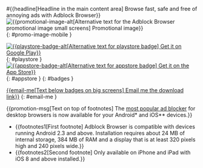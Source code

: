 #{{headline[Headline in the main content area] Browse fast, safe and free of annoying ads with Adblock Browser}}
![{{promotional-image-alt[Alternative text for the Adblock Browser promotional image small screens] Promotional image}}](/images/promo-image.png){: #promo-image-mobile }

[![{{playstore-badge-alt[Alternative text for playstore badge] Get it on Google Play}}](images/badge-playstore.png)](https://adblockplus.org/redirect?link=adblock_browser_android_store){: #playstore }
[![{{appstore-badge-alt[Alternative text for appstore badge] Get it on the App Store}}](images/badge-appstore.png)](https://adblockplus.org/redirect?link=adblock_browser_ios_store){: #appstore }
{: #badges }

[{{email-me[Text below badges on big screens] Email me the download link}}](#)
{: #email-me }

{{promotion-msg[Text on top of footnotes] The [most popular ad blocker](https://adblockplus.org) for desktop browsers is now available for your Android\* and iOS\*\* devices.}}

<div id="footnotes">
  <ul>
    <li>{{footnotes1[First footnote] Adblock Browser is compatible with devices running Android 2.3 and above. Installation requires about 24 MB of internal storage, 384 MB of RAM and a display that is at least 320 pixels high and 240 pixels wide.}}</li>
    <li>{{footnotes2[Second footnote] Only available on iPhone and iPad with iOS 8 and above installed.}}</li>
  </ul>
</div>
